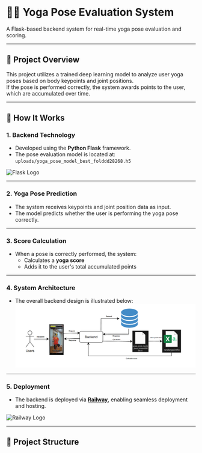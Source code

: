 # 🧘‍♀️ Yoga Pose Evaluation System

A Flask-based backend system for real-time yoga pose evaluation and scoring.

---

## 🚀 Project Overview

This project utilizes a trained deep learning model to analyze user yoga poses based on body keypoints and joint positions.  
If the pose is performed correctly, the system awards points to the user, which are accumulated over time.

---

## 🧠 How It Works

### 1. Backend Technology  
- Developed using the **Python Flask** framework.  
- The pose evaluation model is located at:  
  `uploads/yoga_pose_model_best_folddd28268.h5`  

<img src="my_flask_app/assets/flask.png" alt="Flask Logo" width="100" />

---

### 2. Yoga Pose Prediction  
- The system receives keypoints and joint position data as input.  
- The model predicts whether the user is performing the yoga pose correctly.

---

### 3. Score Calculation  
- When a pose is correctly performed, the system:
  - Calculates a **yoga score**
  - Adds it to the user's total accumulated points

---

### 4. System Architecture  
- The overall backend design is illustrated below:  
  <img src="assets/systemarchitecturebackend.png" width="1000" alt="System Architecture"/>

---

### 5. Deployment  
- The backend is deployed via [**Railway**](https://railway.app), enabling seamless deployment and hosting.

<img src="my_flask_app/assets/railway.png" alt="Railway Logo" width="130" />

---

## 📂 Project Structure

